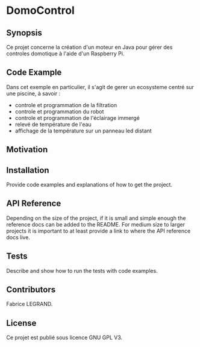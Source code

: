 # DomoControl

  
## Synopsis

Ce projet concerne la création d'un moteur en Java pour gérer des controles domotique à l'aide d'un Raspberry Pi.


## Code Example

Dans cet exemple en particulier, il s'agit de gerer un ecosysteme centré sur une piscine, à savoir :
- controle et programmation de la filtration
- controle et programmation du robot
- controle et programmation de l'éclairage immergé
- relevé de température de l'eau
- affichage de la température sur un panneau led distant

## Motivation



## Installation

Provide code examples and explanations of how to get the project.

## API Reference

Depending on the size of the project, if it is small and simple enough the reference docs can be added to the README. For medium size to larger projects it is important to at least provide a link to where the API reference docs live.

## Tests

Describe and show how to run the tests with code examples.

## Contributors

Fabrice LEGRAND. 

## License

Ce projet est publié sous licence GNU GPL V3.
